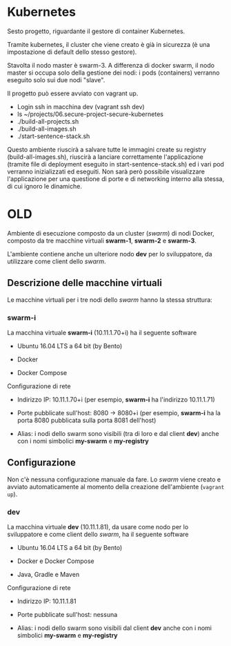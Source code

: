 # Kubernetes 

Sesto progetto, riguardante il gestore di container Kubernetes.

Tramite kubernetes, il cluster che viene creato è già in sicurezza (è una 
impostazione di default dello stesso gestore).

Stavolta il nodo master è swarm-3. A differenza di docker swarm, il nodo master
si occupa solo della gestione dei nodi: i pods (containers) verranno eseguito solo
sui due nodi "slave".

Il progetto può essere avviato con vagrant up.

- Login ssh in macchina dev (vagrant ssh dev)
- ls ~/projects/06.secure-project-secure-kubernetes
- ./build-all-projects.sh
- ./build-all-images.sh
- ./start-sentence-stack.sh

Questo ambiente riuscirà a salvare tutte le immagini create su registry (build-all-images.sh),
riuscirà a lanciare correttamente l'applicazione (tramite file di deployment eseguito in 
start-sentence-stack.sh) ed i vari pod verranno inizializzati ed eseguiti.
Non sarà però possibile visualizzare l'applicazione per una questione di porte e di networking interno
alla stessa, di cui ignoro le dinamiche.


# OLD

Ambiente di esecuzione composto da un cluster (*swarm*) di nodi Docker, 
composto da tre macchine virtuali **swarm-1**, **swarm-2** e **swarm-3**. 

L'ambiente contiene anche un ulteriore nodo **dev** per lo sviluppatore, 
da utilizzare come client dello *swarm*. 

## Descrizione delle macchine virtuali 

Le macchine virtuali per i tre nodi dello *swarm* hanno la stessa struttura: 

### swarm-i

La macchina virtuale **swarm-i** (10.11.1.70+i) 
ha il seguente software 

* Ubuntu 16.04 LTS a 64 bit (by Bento)

* Docker 

* Docker Compose 

Configurazione di rete 

* Indirizzo IP: 10.11.1.70+i (per esempio, **swarm-i** ha l'indirizzo 10.11.1.71)

* Porte pubblicate sull'host: 8080 -> 8080+i (per esempio, **swarm-i** ha la porta 8080 pubblicata sulla porta 8081 dell'host)

* Alias: i nodi dello swarm sono visibili (tra di loro e dal client **dev**) anche con 
  i nomi simbolici **my-swarm** e **my-registry**
  
## Configurazione  
 
Non c'è nessuna configurazione manuale da fare. 
Lo *swarm* viene creato e avviato automaticamente al 
momento della creazione dell'ambiente (`vagrant up`). 

### dev

La macchina virtuale **dev** (10.11.1.81), 
da usare come nodo per lo sviluppatore e come client dello *swarm*, 
ha il seguente software 

* Ubuntu 16.04 LTS a 64 bit (by Bento)

* Docker e Docker Compose 

* Java, Gradle e Maven 

Configurazione di rete 

* Indirizzo IP: 10.11.1.81 

* Porte pubblicate sull'host: nessuna

* Alias: i nodi dello swarm sono visibili dal client **dev** anche con 
  i nomi simbolici **my-swarm** e **my-registry**

